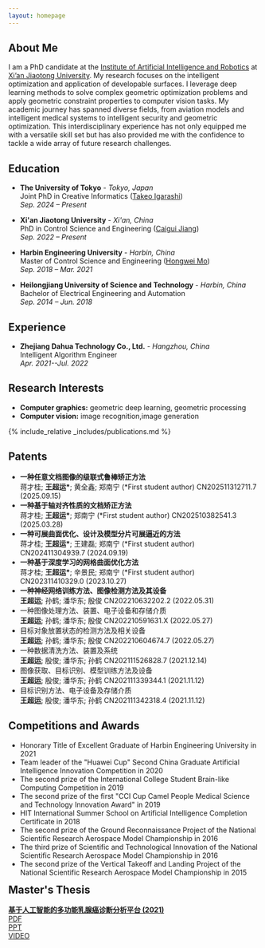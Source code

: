 ```yaml
---
layout: homepage
---
```


## About Me

[comment]: <> (I am a doctoral candidate in the <a href="http://www.aiar.xjtu.edu.cn/#">Institute of Artificial Intelligence and Robotics</a>)

[comment]: <> (of <a href="http://en.xjtu.edu.cn">Xi’an Jiaotong University</a>. )

[comment]: <> (I focus on applying artificial intelligence methods to computer graphics problems.)

[//]: # (I was born in Fuyang, China in 1997, and am currently pursuing a PhD at the <a href="http://www.aiar.xjtu.edu.cn/#">Institute of Artificial Intelligence and Robotics</a> at <a href="http://en.xjtu.edu.cn">Xi’an Jiaotong University</a>. )

[//]: # (My current research topic is intelligent optimization and application of developable surfaces, which use deep learning methods to solve geometric optimization problems, and apply geometric constraint properties to computer vision tasks. <br>)

[//]: # ()
[//]: # (Throughout my academic and professional journey, I have explored various fields, ranging from aviation models to intelligent medical systems, and from intelligent security systems to geometric optimization. At each stage, I have achieved notable successes.)

[//]: # (This diverse research background has equipped me with the confidence and skills to tackle a wide array of research challenges, both now and in the future.)

[//]: # (When facing challenges, I believe I just need some time to adapt and resolve them.)

I am a PhD candidate at the <a href="http://www.aiar.xjtu.edu.cn/#">Institute of Artificial Intelligence and Robotics</a> at <a href="http://en.xjtu.edu.cn">Xi’an Jiaotong University</a>.
My research focuses on the intelligent optimization and application of developable surfaces. I leverage deep learning methods to solve complex geometric optimization problems and apply geometric constraint properties to computer vision tasks.
My academic journey has spanned diverse fields, from aviation models and intelligent medical systems to intelligent security and geometric optimization. This interdisciplinary experience has not only equipped me with a versatile skill set but has also provided me with the confidence to tackle a wide array of future research challenges.

## **Education**
- **The University of Tokyo** - *Tokyo, Japan*<br>
  Joint PhD in Creative Informatics (<a href="https://www-ui.is.s.u-tokyo.ac.jp/~takeo/">Takeo Igarashi</a>)  
  *Sep. 2024 – Present*

- **Xi'an Jiaotong University** - *Xi'an, China*  
  PhD in Control Science and Engineering (<a href="https://gr.xjtu.edu.cn/en/web/jiang/home">Caigui Jiang</a>)  
  *Sep. 2022 – Present*

- **Harbin Engineering University** - *Harbin, China*  
  Master of Control Science and Engineering (<a href="https://homepage.hrbeu.edu.cn/web/mohongwei">Hongwei Mo</a>)<br>
  *Sep. 2018 – Mar. 2021*

- **Heilongjiang University of Science and Technology** - *Harbin, China*  
  Bachelor of Electrical Engineering and Automation  
  *Sep. 2014 – Jun. 2018*
  
## **Experience**
- **Zhejiang Dahua Technology Co., Ltd.** - *Hangzhou, China*<br>
  Intelligent Algorithm Engineer<br>
  *Apr. 2021--Jul. 2022*

## Research Interests

- **Computer graphics:** geometric deep learning, geometric processing
- **Computer vision:** image recognition,image generation

{% include_relative _includes/publications.md %}

## Patents
<ul>
 <li>
    <strong>一种任意文档图像的级联式鲁棒矫正方法</strong><br>
    蒋才桂; <strong>王超运*</strong>; 黄全鑫; 郑南宁 (*First student author) CN202511312711.7 (2025.09.15)
  </li>
  <li>
    <strong>一种基于轴对齐性质的文档矫正方法</strong><br>
    蒋才桂; <strong>王超运*</strong>; 郑南宁 (*First student author) CN202510382541.3 (2025.03.28)
  </li>
  <li>
    <strong>一种可展曲面优化、设计及模型分片可展逼近的方法</strong><br>
    蒋才桂; <strong>王超运*</strong>; 王建磊; 郑南宁 (*First student author) CN202411304939.7 (2024.09.19)
  </li>
  <li>
    <strong>一种基于深度学习的网格曲面优化方法</strong><br>
    蒋才桂; <strong>王超运*</strong>; 辛景民; 郑南宁 (*First student author) CN202311410329.0 (2023.10.27)
  </li>
  <li>
    <strong>一种神经网络训练方法、图像检测方法及其设备</strong><br>
    <strong>王超运</strong>; 孙鹤; 潘华东; 殷俊 CN202210632202.2 (2022.05.31)
  </li>
  <li>
    一种图像处理方法、装置、电子设备和存储介质<br>
    <strong>王超运</strong>; 孙鹤; 潘华东; 殷俊 CN202210591631.X (2022.05.27)
  </li>
  <li>
    目标对象放置状态的检测方法及相关设备<br>
    <strong>王超运</strong>; 孙鹤; 潘华东; 殷俊 CN202210604674.7 (2022.05.27)
  </li>
  <li>
    一种数据清洗方法、装置及系统<br>
    <strong>王超运</strong>; 殷俊; 潘华东; 孙鹤 CN202111526828.7 (2021.12.14)
  </li>
  <li>
    图像获取、目标识别、模型训练方法及设备<br>
    <strong>王超运</strong>; 殷俊; 潘华东; 孙鹤 CN202111339344.1 (2021.11.12)
  </li>
  <li>
    目标识别方法、电子设备及存储介质<br>
    <strong>王超运</strong>; 殷俊; 潘华东; 孙鹤 CN202111342318.4 (2021.11.12)
  </li>
</ul>

<section>
  <h2><strong>Competitions and Awards</strong></h2>
  <ul>
    <li>Honorary Title of Excellent Graduate of Harbin Engineering University in 2021</li>
    <li>Team leader of the "Huawei Cup" Second China Graduate Artificial Intelligence Innovation Competition in 2020</li>
    <li>The second prize of the International College Student Brain-like Computing Competition in 2019</li>
    <li>The second prize of the first "CCI Cup Camel People Medical Science and Technology Innovation Award" in 2019</li>
    <li>HIT International Summer School on Artificial Intelligence Completion Certificate in 2018</li>
    <li>The second prize of the Ground Reconnaissance Project of the National Scientific Research Aerospace Model Championship in 2016</li>
    <li>The third prize of Scientific and Technological Innovation of the National Scientific Research Aerospace Model Championship in 2016</li>
    <li>The second prize of the Vertical Takeoff and Landing Project of the National Scientific Research Aerospace Model Championship in 2015</li>
  </ul>
</section>

<section>
<h2 style="margin-top: 0;">Master's Thesis</h2>
<a href="https://kns.cnki.net/kcms2/article/abstract?v=Skeo7MzZydY33J0rQaalVxX4K2_R89GuxennJ07fha-36xNwp6ba9oz3SSAm-4ImS4EXqofw3n12Phaw5UZJ2N6EGrHvRQ-ZdMotpAYJRUacj4PQkOHQYA==&uniplatform=NZKPT&language=gb">
  <strong>基于人工智能的多功能乳腺癌诊断分析平台 (2021)</strong>
</a><br>
<a href="https://drive.google.com/file/d/1cTnS0bcDvAlaAp3HV3i_yqSUrCi_JNYu/view?usp=sharing">PDF</a><br>
<a href="https://docs.google.com/presentation/d/10qVcWg3ehN37vySfuJOWIkxt_4N842nG/edit?usp=sharing&ouid=115573259815305037124&rtpof=true&sd=true">PPT</a><br>
<a href="https://drive.google.com/file/d/1o6RVkOwdBFp-m6Z_x8DpmFhWAbu9oIXx/view?usp=sharing">VIDEO</a><br>
</section>